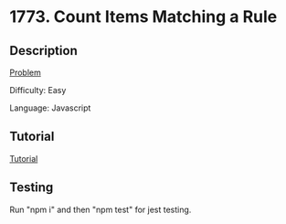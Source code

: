 # 1773. Count Items Matching a Rule

## Description

[Problem](https://leetcode.com/problems/count-items-matching-a-rule/)

Difficulty: Easy

Language: Javascript

## Tutorial

[Tutorial](https://youtu.be/mf-xVBZ_MhI)

## Testing

Run "npm i" and then "npm test" for jest testing.
